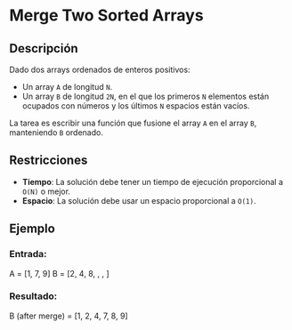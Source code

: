 # Merge Two Sorted Arrays

## Descripción

Dado dos arrays ordenados de enteros positivos:

- Un array `A` de longitud `N`.
- Un array `B` de longitud `2N`, en el que los primeros `N` elementos están ocupados con números y los últimos `N` espacios están vacíos.

La tarea es escribir una función que fusione el array `A` en el array `B`, manteniendo `B` ordenado.

## Restricciones

- **Tiempo**: La solución debe tener un tiempo de ejecución proporcional a `O(N)` o mejor.
- **Espacio**: La solución debe usar un espacio proporcional a `O(1)`.

## Ejemplo

### Entrada:

A = [1, 7, 9]
B = [2, 4, 8, , , ]


### Resultado:

B (after merge) = [1, 2, 4, 7, 8, 9]

